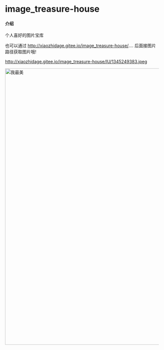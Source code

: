 # image_treasure-house

#### 介绍
个人喜好的图片宝库


也可以通过 http://xiaozhidage.gitee.io/image_treasure-house/.... 后面接图片路径获取图片哦!


http://xiaozhidage.gitee.io/image_treasure-house/IU/1345249383.jpeg

<img src='http://xiaozhidage.gitee.io/image_treasure-house/IU/1345249383.jpeg' width='600' height='902' alt='我最美' />